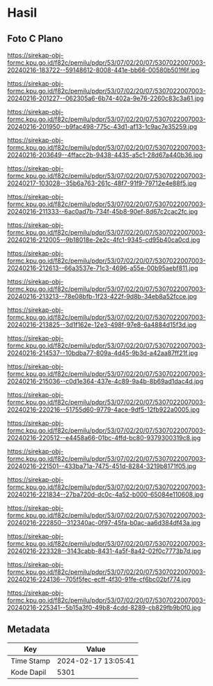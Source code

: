 # Hasil

## Foto C Plano

https://sirekap-obj-formc.kpu.go.id/f82c/pemilu/pdpr/53/07/02/20/07/5307022007003-20240216-183722--59148612-8008-441e-bb66-00580b501f6f.jpg

https://sirekap-obj-formc.kpu.go.id/f82c/pemilu/pdpr/53/07/02/20/07/5307022007003-20240216-201227--062305a6-6b74-402a-9e76-2260c83c3a61.jpg

https://sirekap-obj-formc.kpu.go.id/f82c/pemilu/pdpr/53/07/02/20/07/5307022007003-20240216-201950--b9fac498-775c-43d1-af13-1c9ac7e35259.jpg

https://sirekap-obj-formc.kpu.go.id/f82c/pemilu/pdpr/53/07/02/20/07/5307022007003-20240216-203649--4ffacc2b-9438-4435-a5c1-28d67a440b36.jpg

https://sirekap-obj-formc.kpu.go.id/f82c/pemilu/pdpr/53/07/02/20/07/5307022007003-20240217-103028--35b6a763-261c-48f7-91f9-79712e4e88f5.jpg

https://sirekap-obj-formc.kpu.go.id/f82c/pemilu/pdpr/53/07/02/20/07/5307022007003-20240216-211333--6ac0ad7b-734f-45b8-90ef-8d67c2cac2fc.jpg

https://sirekap-obj-formc.kpu.go.id/f82c/pemilu/pdpr/53/07/02/20/07/5307022007003-20240216-212005--9b18018e-2e2c-4fc1-9345-cd95b40ca0cd.jpg

https://sirekap-obj-formc.kpu.go.id/f82c/pemilu/pdpr/53/07/02/20/07/5307022007003-20240216-212613--66a3537e-71c3-4696-a55e-00b95aebf811.jpg

https://sirekap-obj-formc.kpu.go.id/f82c/pemilu/pdpr/53/07/02/20/07/5307022007003-20240216-213213--78e08bfb-1f23-422f-9d8b-34eb8a52fcce.jpg

https://sirekap-obj-formc.kpu.go.id/f82c/pemilu/pdpr/53/07/02/20/07/5307022007003-20240216-213825--3d1f162e-12e3-498f-97e8-6a4884d15f3d.jpg

https://sirekap-obj-formc.kpu.go.id/f82c/pemilu/pdpr/53/07/02/20/07/5307022007003-20240216-214537--10bdba77-809a-4d45-9b3d-a42aa87ff21f.jpg

https://sirekap-obj-formc.kpu.go.id/f82c/pemilu/pdpr/53/07/02/20/07/5307022007003-20240216-215036--c0d1e364-437e-4c89-9a4b-8b69ad1dac4d.jpg

https://sirekap-obj-formc.kpu.go.id/f82c/pemilu/pdpr/53/07/02/20/07/5307022007003-20240216-220216--51755d60-9779-4ace-9df5-12fb922a0005.jpg

https://sirekap-obj-formc.kpu.go.id/f82c/pemilu/pdpr/53/07/02/20/07/5307022007003-20240216-220512--e4458a66-01bc-4ffd-bc80-9379300319c8.jpg

https://sirekap-obj-formc.kpu.go.id/f82c/pemilu/pdpr/53/07/02/20/07/5307022007003-20240216-221501--433ba71a-7475-451d-8284-3219b8171f05.jpg

https://sirekap-obj-formc.kpu.go.id/f82c/pemilu/pdpr/53/07/02/20/07/5307022007003-20240216-221834--27ba720d-dc0c-4a52-b000-65084e110608.jpg

https://sirekap-obj-formc.kpu.go.id/f82c/pemilu/pdpr/53/07/02/20/07/5307022007003-20240216-222850--312340ac-0f97-45fa-b0ac-aa6d384df43a.jpg

https://sirekap-obj-formc.kpu.go.id/f82c/pemilu/pdpr/53/07/02/20/07/5307022007003-20240216-223328--3143cabb-8431-4a5f-8a42-02f0c7773b7d.jpg

https://sirekap-obj-formc.kpu.go.id/f82c/pemilu/pdpr/53/07/02/20/07/5307022007003-20240216-224136--705f5fec-ecff-4f30-91fe-cf6bc02bf774.jpg

https://sirekap-obj-formc.kpu.go.id/f82c/pemilu/pdpr/53/07/02/20/07/5307022007003-20240216-225341--5b15a3f0-49b8-4cdd-8289-cb829fb9b0f0.jpg


## Metadata

| Key        | Value               |
| ---------- | ------------------- |
| Time Stamp | 2024-02-17 13:05:41 |
| Kode Dapil | 5301                |



